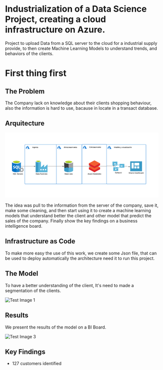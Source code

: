 # Industrialization of a Data Science Project, creating a cloud infrastructure on Azure.
Project to upload Data from a SQL server to the cloud for a industrial supply provide, to then create Machine Learning Models to understand trends, and behaviors of the clients.

# First thing first
## The Problem
The Company lack on knowledge about their clients shopping behaviour, also the information is hard to use, bacause in locate in a transact database.

## Arquitecture 

![Test Image 2](https://github.com/omnia520/1stPipeline/blob/main/Arquitectura%20EAFIT.png)

The idea was pull to the information from the server of the company, save it, make some cleaning, and then start using it to create a machine learning models that understand better the client and other model that predict the sales of the company. Finally show the key findings on a business intelligence board.

## Infrastructure as Code

To make more easy the use of this work, we create some Json file, that can be used to deploy automatically the architecture need it to run this project.

## The Model
To have a better understanding of the client, It's need to made a segmentation of the clients.

![Test Image 1](https://github.com/omnia520/ProjectSapiencia/blob/main/Flujo.png)

## Results

We present the results of the model on a BI Board.


![Test Image 3](https://github.com/omnia520/ProjectSapiencia/blob/main/b1.png)

## Key Findings

* 127 customers identified
